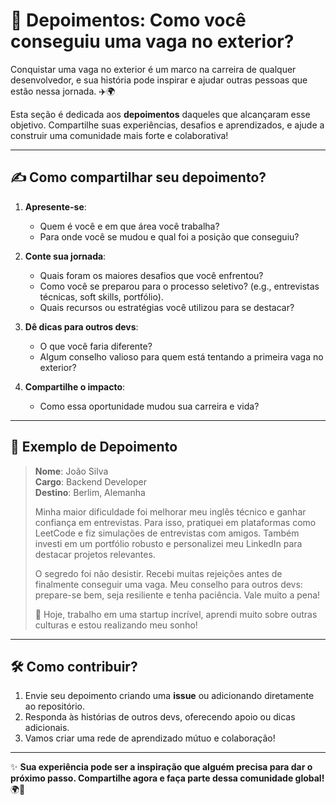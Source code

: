 # 🌟 Depoimentos: Como você conseguiu uma vaga no exterior?

Conquistar uma vaga no exterior é um marco na carreira de qualquer desenvolvedor, e sua história pode inspirar e ajudar outras pessoas que estão nessa jornada. ✈️🌍

Esta seção é dedicada aos **depoimentos** daqueles que alcançaram esse objetivo. Compartilhe suas experiências, desafios e aprendizados, e ajude a construir uma comunidade mais forte e colaborativa!

---

## ✍️ Como compartilhar seu depoimento?

1. **Apresente-se**:

   - Quem é você e em que área você trabalha?
   - Para onde você se mudou e qual foi a posição que conseguiu?

2. **Conte sua jornada**:

   - Quais foram os maiores desafios que você enfrentou?
   - Como você se preparou para o processo seletivo? (e.g., entrevistas técnicas, soft skills, portfólio).
   - Quais recursos ou estratégias você utilizou para se destacar?

3. **Dê dicas para outros devs**:

   - O que você faria diferente?
   - Algum conselho valioso para quem está tentando a primeira vaga no exterior?

4. **Compartilhe o impacto**:
   - Como essa oportunidade mudou sua carreira e vida?

---

## 📄 Exemplo de Depoimento

> **Nome**: João Silva  
> **Cargo**: Backend Developer  
> **Destino**: Berlim, Alemanha
>
> Minha maior dificuldade foi melhorar meu inglês técnico e ganhar confiança em entrevistas. Para isso, pratiquei em plataformas como LeetCode e fiz simulações de entrevistas com amigos. Também investi em um portfólio robusto e personalizei meu LinkedIn para destacar projetos relevantes.
>
> O segredo foi não desistir. Recebi muitas rejeições antes de finalmente conseguir uma vaga. Meu conselho para outros devs: prepare-se bem, seja resiliente e tenha paciência. Vale muito a pena!
>
> 🚀 Hoje, trabalho em uma startup incrível, aprendi muito sobre outras culturas e estou realizando meu sonho!

---

## 🛠️ Como contribuir?

1. Envie seu depoimento criando uma **issue** ou adicionando diretamente ao repositório.
2. Responda às histórias de outros devs, oferecendo apoio ou dicas adicionais.
3. Vamos criar uma rede de aprendizado mútuo e colaboração!

---

✨ **Sua experiência pode ser a inspiração que alguém precisa para dar o próximo passo. Compartilhe agora e faça parte dessa comunidade global!** 🌍💬
